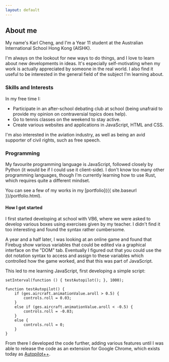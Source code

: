 ```yaml
---
layout: default
---
```


## About me

My name's Karl Cheng, and I'm a Year 11 student at the Australian International School Hong Kong (AISHK).

I'm always on the lookout for new ways to do things, and I love to learn about new developments in ideas. It's especially self-motivating when my work is actually appreciated by someone in the real world. I also find it useful to be interested in the general field of the subject I'm learning about.

### Skills and Interests

In my free time I:

 - Participate in an after-school debating club at school (being unafraid to provide my opinion on contraversial topics does help).
 - Go to tennis classes on the weekend to stay active.
 - Create various websites and applications in JavaScript, HTML and CSS.
 
I'm also interested in the aviation industry, as well as being an avid supporter of civil rights, such as free speech.

### Programming

My favourite programming language is JavaScript, followed closely by Python (it would be if I could use it client-side). I don't know too many other programming languages, though I'm currently learning how to use Rust, which requires quite a different mindset.

You can see a few of my works in my [portfolio]({{ site.baseurl }}/portfolio.html).

#### How I got started

I first started developing at school with VB6, where we were asked to develop various boxes using exercises given by my teacher. I didn't find it too interesting and found the syntax rather cumbersome.

A year and a half later, I was looking at an online game and found that Firebug show various variables that could be edited via a graphical interface on the "DOM" tab. Eventually I figured out that you could use the dot notation syntax to access and assign to these variables which controlled how the game worked, and that this was part of JavaScript.

This led to me learning JavaScript, first developing a simple script:

    setInterval(function () { testAutopilot(); }, 1000);

    function testAutopilot() {
        if (ges.aircraft.animationValue.aroll > 0.5) {
            controls.roll = 0.03;
        }
        else if (ges.aircraft.animationValue.aroll < -0.5) {
            controls.roll = -0.03;
        }
        else {
            controls.roll = 0;
        }
    }
    
From there I developed the code further, adding various features until I was able to release the code as an extension for Google Chrome, which exists today as [Autopilot++](https://github.com/Qantas94Heavy/autopilot-pp).